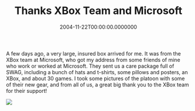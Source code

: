 ﻿---
title: Thanks XBox Team and Microsoft
date: "2004-11-22T00:00:00.0000000"
featuredImage: img/thanks-xbox-team-and-microsoft-featured.png
---

A few days ago, a very large, insured box arrived for me. It was from the XBox team at Microsoft, who got my address from some friends of mine who work or worked at Microsoft. They sent us a care package full of SWAG, including a bunch of hats and t-shirts, some pillows and posters, an XBox, and about 30 games. I took some pictures of the platoon with some of their new gear, and from all of us, a great big thank you to the XBox team for their support!

[![](images/r_IMAG0019.JPG)](http://armyadvice.org/armysteve/gallery/82.aspx)

